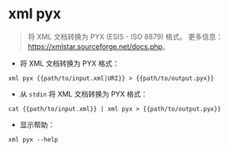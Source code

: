 # xml pyx

> 将 XML 文档转换为 PYX (ESIS - ISO 8879) 格式。
> 更多信息：<https://xmlstar.sourceforge.net/docs.php>。

- 将 XML 文档转换为 PYX 格式：

`xml pyx {{path/to/input.xml|URI}} > {{path/to/output.pyx}}`

- 从 `stdin` 将 XML 文档转换为 PYX 格式：

`cat {{path/to/input.xml}} | xml pyx > {{path/to/output.pyx}}`

- 显示帮助：

`xml pyx --help`